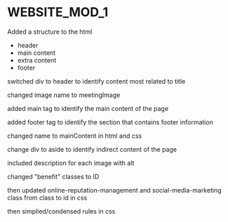 # WEBSITE_MOD_1

Added a structure to the html
- header 
- main content
- extra content
- footer

switched div to header to identify content most related to title

changed image name to meetingImage

added main tag to identify the main content of the page

added footer tag to identify the section that contains footer information

changed name to mainContent in html and css

change div to aside to identify indirect content of the page

included description for each image with alt

changed "benefit" classes to ID

then updated online-reputation-management and social-media-marketing class from class to id in css

then simplied/condensed rules in css
